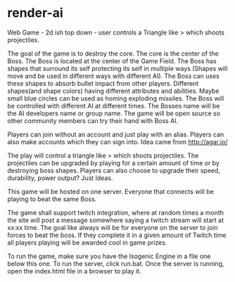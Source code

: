 # render-ai
Web Game - 2d ish top down - user controls a Triangle like > which shoots projectiles.  

The goal of the game is to destroy the core. 
The core is the center of the Boss. 
The Boss is located at the center of the Game Field. 
The Boss has shapes that surround its self protecting its self in multiple ways (Shapes will move and be used in different ways with different AI). 
The Boss can uses these shapes to absorb bullet impact from other players. 
Different shapes(and shape colors) having different attributes and abilities. 
Maybe small blue circles can be used as homing exploding missiles. 
The Boss will be controlled with different AI at different times. 
The Bosses name will be the AI developers name or group name. 
The game will be open source so other community members can try their hand with Boss AI.

Players can join without an account and just play with an alias. 
Players can also make accounts which they can sign into. Idea came from http://agar.io/

The play will control a triangle like > which shoots projectiles. 
The projectiles can be upgraded by playing for a certain amount of time or by destroying boss shapes. 
Players can also choose to upgrade their speed, durability, power output? Just Ideas.

This game will be hosted on one server. Everyone that connects will be playing to beat the same Boss.

The game shall support twitch integration, where at random times a month the site will post a message somewhere saying a twitch stream will start at xx:xx time. 
The goal like always will be for everyone on the server to join forces to beat the boss. 
If they complete it in a given amount of Twitch time all players playing will be awarded cool in game prizes.

To run the game, make sure you have the Isogenic Engine in a file one below this one.
To run the server, click run.bat. 
Once the server is running, open the index.html file in a browser to play it.